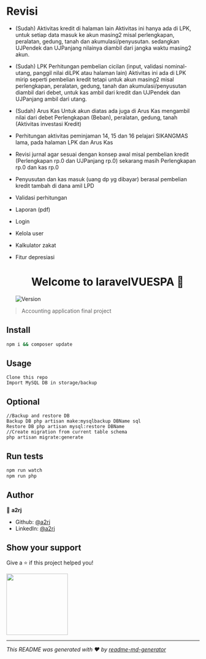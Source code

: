 # Revisi

-   (Sudah) Aktivitas kredit di halaman lain
    Aktivitas ini hanya ada di LPK, untuk setiap data masuk ke akun masing2 misal
    perlengkapan, peralatan, gedung, tanah dan akumulasi/penyusutan. sedangkan
    UJPendek dan UJPanjang nilainya diambil dari jangka waktu masing2 akun.

-   (Sudah) LPK
    Perhitungan pembelian cicilan (input, validasi nominal-utang, panggil nilai diLPK atau halaman lain)
    Aktivitas ini ada di LPK mirip seperti pembelian kredit tetapi untuk akun masing2 misal
    perlengkapan, peralatan, gedung, tanah dan akumulasi/penyusutan diambil dari debet,
    untuk kas ambil dari kredit dan UJPendek dan UJPanjang ambil dari utang.

-   (Sudah) Arus Kas
    Untuk akun diatas ada juga di Arus Kas mengambil nilai dari debet
    Perlengkapan (Beban), peralatan, gedung, tanah (Aktivitas investasi Kredit)

-   Perhitungan aktivitas peminjaman 14, 15 dan 16 pelajari SIKANGMAS lama, pada halaman LPK dan Arus Kas

-   Revisi jurnal agar sesuai dengan konsep awal misal pembelian kredit (Perlengkapan rp.0 dan UJPanjang rp.0)
    sekarang masih Perlengkapan rp.0 dan kas rp.0

-   Penyusutan dan kas masuk (uang dp yg dibayar) berasal pembelian kredit tambah di dana amil LPD
-   Validasi perhitungan
-   Laporan (pdf)
-   Login
-   Kelola user
-   Kalkulator zakat
-   Fitur depresiasi
    <h1 align="center">Welcome to laravelVUESPA 👋</h1>
    <p><img alt="Version" src="https://img.shields.io/badge/version-2.0.0-blue.svg?cacheSeconds=2592000" /></p>

> Accounting application final project

## Install

```sh
npm i && composer update
```

## Usage

```
Clone this repo
Import MySQL DB in storage/backup
```

## Optional

```
//Backup and restore DB
Backup DB php artisan make:mysqlbackup DBName sql
Restore DB php artisan mysql:restore DBName
//Create migration from current table schema
php artisan migrate:generate
```

## Run tests

```sh
npm run watch
npm run php
```

## Author

👤 **a2rj**

-   Github: [@a2rj](https://github.com/a2rj)
-   LinkedIn: [@a2rj](https://linkedin.com/in/a2rj)

## Show your support

Give a ⭐️ if this project helped you!

<a href="https://www.patreon.com/a2rj">
  <img src="https://c5.patreon.com/external/logo/become_a_patron_button@2x.png" width="160">
</a>

---

_This README was generated with ❤️ by [readme-md-generator](https://github.com/kefranabg/readme-md-generator)_
